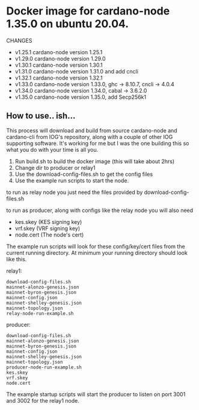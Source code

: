 # Docker image for cardano-node 1.35.0 on ubuntu 20.04. 

CHANGES
- v1.25.1 cardano-node version 1.25.1 
- v1.29.0 cardano-node version 1.29.0
- v1.30.1 cardano-node version 1.30.1
- v1.31.0 cardano-node version 1.31.0 and add cncli
- v1.32.1 cardano-node version 1.32.1
- v1.33.0 cardano-node version 1.33.0, ghc -> 8.10.7, cncli -> 4.0.4
- v1.34.0 cardano-node version 1.34.0, cabal -> 3.6.2.0
- v1.35.0 cardano-node version 1.35.0, add Secp256k1

## How to use.. ish...

This process will download and build from source cardano-node and cardano-cli from IOG's repository, along with a couple of other IOG supporting software. It's working for me but I was the one building this so what you do with your time is all you.

1. Run build.sh to build the docker image (this will take about 2hrs)
2. Change dir to producer or relay1
3. Use the download-config-files.sh to get the config files
4. Use the example run scripts to start the node.

to run as relay node you just need the files provided by download-config-files.sh

to run as producer, along with configs like the relay node you will also need
- kes.skey (KES signing key)
- vrf.skey (VRF signing key)
- node.cert (The node's cert)

The example run scripts will look for these config/key/cert files from the current running directory. At minimum your running directory should look like this.

relay1:

    download-config-files.sh
    mainnet-alonzo-genesis.json
    mainnet-byron-genesis.json
    mainnet-config.json
    mainnet-shelley-genesis.json
    mainnet-topology.json
    relay-node-run-example.sh


producer:

    download-config-files.sh
    mainnet-alonzo-genesis.json
    mainnet-byron-genesis.json
    mainnet-config.json
    mainnet-shelley-genesis.json
    mainnet-topology.json
    producer-node-run-example.sh
    kes.skey
    vrf.skey
    node.cert

The example startup scripts will start the producer to listen on port 3001 and 3002 for the relay1 node.
